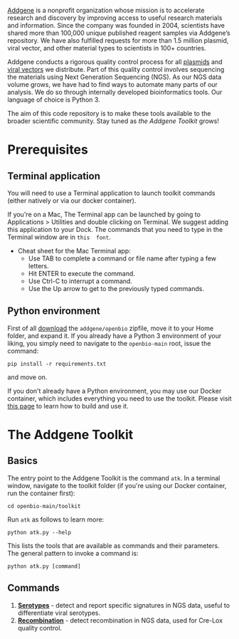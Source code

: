 [Addgene](https://addgene.org) is a nonprofit organization whose mission is to accelerate research and discovery by improving access to useful research materials and information. Since the company was founded in 2004, scientists have shared more than 100,000 unique published reagent samples via Addgene’s repository. We have also fulfilled requests for more than 1.5 million plasmid, viral vector, and other material types to scientists in 100+ countries.

Addgene conducts a rigorous quality control process for all [plasmids](https://blog.addgene.org/plasmids-101-an-inside-look-at-ngs-plasmid-quality-control) and 
[viral vectors](https://blog.addgene.org/aav-vector-quality-control-going-the-extra-mile) we distribute. Part of this quality control involves sequencing the materials using Next Generation Sequencing (NGS). As our NGS data volume grows, we have had to find ways to automate many parts of our analysis. We do so through internally developed bioinformatics tools. Our language of choice is Python 3.

The aim of this code repository is to make these tools available to the broader scientific community.
Stay tuned as *the Addgene Toolkit* grows!

# Prerequisites
## Terminal application
You will need to use a Terminal application to launch toolkit commands (either natively or via our docker container).

If you're on a Mac, The Terminal app can be launched by going to Applications > Utilities and double clicking on 
Terminal.
We suggest adding this application to your Dock. The commands that you need to type in the Terminal window are in `this 
font`.
* Cheat sheet for the Mac Terminal app:
    * Use TAB to complete a command or file name after typing a few letters.
    * Hit ENTER to execute the command.
    * Use Ctrl-C to interrupt a command.
    * Use the Up arrow to get to the previously typed commands.

## Python environment
First of all [download](https://github.com/addgene/openbio/archive/main.zip) the 
`addgene/openbio` zipfile, move it to your Home folder, and expand it. 
If you already have a Python 3 environment of your liking, you simply need to navigate to the `openbio-main` root,
issue the command:
```
pip install -r requirements.txt
```
and move on.

If you don't already have a Python environment, you may use our Docker container, which includes everything you need to use the toolkit. 
Please visit [this page](https://addgene.github.io/openbio/docker) to learn how to build and use it.

# The Addgene Toolkit
## Basics
The entry point to the Addgene Toolkit is the command `atk`.
In a terminal window, navigate to the toolkit folder (if you're using our Docker container, run the
container first):
```
cd openbio-main/toolkit
```

Run `atk` as follows to learn more:
```
python atk.py --help
```
This lists the tools that are available as commands and their parameters. The general pattern to invoke a command is:
```
python atk.py [command]
```

## Commands
1. __[Serotypes](https://addgene.github.io/openbio/serotypes)__ - detect and report specific signatures in NGS data, useful to differentiate viral serotypes.
1. __[Recombination](https://addgene.github.io/openbio/recombination)__ - detect recombination in NGS data, used for Cre-Lox quality control.
